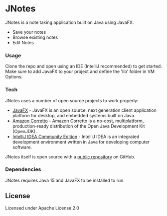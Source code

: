 # JNotes

JNotes is a note taking application built on Java  using JavaFX.

  - Save your notes 
  - Browse existing notes
  - Edit Notes

### Usage

Clone the repo and open using an IDE (IntelliJ recommended) to get started. Make sure to add JavaFX to your project and define the 'lib' folder in VM Options.


### Tech

JNotes uses a number of open source projects to work properly:

* [JavaFX] - JavaFX is an open source, next generation client application platform for desktop, and embedded systems built on Java.
* [Amazon Corretto] - Amazon Corretto is a no-cost, multiplatform, production-ready distribution of the Open Java Development Kit (OpenJDK).
* [IntelliJ IDEA Community Edition] - IntelliJ IDEA is an integrated development environment written in Java for developing computer software.

JNotes itself is open source with a [public repository] on GitHub.

### Dependencies

JNotes requires Java 15 and JavaFX to be installed to run.


License
----

Licensed under Apache License 2.0

   [Amazon Corretto]: <https://aws.amazon.com/corretto>
   [JavaFX]: <https://openjfx.io/>
   [IntelliJ IDEA Community Edition]: <https://www.jetbrains.com/idea/>
   [public repository]: <https://github.com/anmolsekhon590/JNotes>
   
